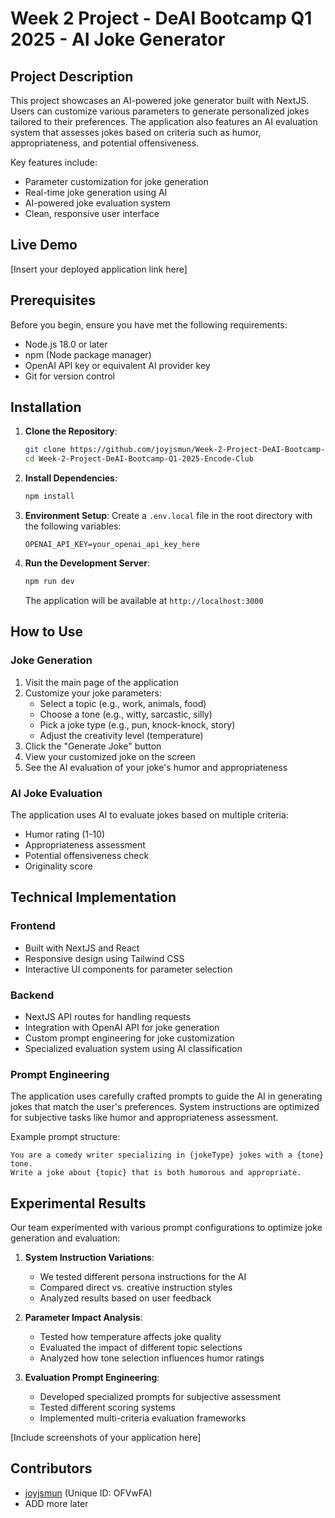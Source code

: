 # Week 2 Project - DeAI Bootcamp Q1 2025 - AI Joke Generator

## Project Description
This project showcases an AI-powered joke generator built with NextJS. Users can customize various parameters to generate personalized jokes tailored to their preferences. The application also features an AI evaluation system that assesses jokes based on criteria such as humor, appropriateness, and potential offensiveness.

Key features include:
- Parameter customization for joke generation
- Real-time joke generation using AI
- AI-powered joke evaluation system
- Clean, responsive user interface

## Live Demo
[Insert your deployed application link here]

## Prerequisites
Before you begin, ensure you have met the following requirements:
- Node.js 18.0 or later
- npm (Node package manager)
- OpenAI API key or equivalent AI provider key
- Git for version control

## Installation

1. **Clone the Repository**:
    ```sh
    git clone https://github.com/joyjsmun/Week-2-Project-DeAI-Bootcamp-Q1-2025-Encode-Club.git
    cd Week-2-Project-DeAI-Bootcamp-Q1-2025-Encode-Club
    ```

2. **Install Dependencies**:
    ```sh
    npm install
    ```

3. **Environment Setup**:
    Create a `.env.local` file in the root directory with the following variables:
    ```
    OPENAI_API_KEY=your_openai_api_key_here
    ```

4. **Run the Development Server**:
    ```sh
    npm run dev
    ```
    The application will be available at `http://localhost:3000`

## How to Use

### Joke Generation
1. Visit the main page of the application
2. Customize your joke parameters:
   - Select a topic (e.g., work, animals, food)
   - Choose a tone (e.g., witty, sarcastic, silly)
   - Pick a joke type (e.g., pun, knock-knock, story)
   - Adjust the creativity level (temperature)
3. Click the "Generate Joke" button
4. View your customized joke on the screen
5. See the AI evaluation of your joke's humor and appropriateness

### AI Joke Evaluation
The application uses AI to evaluate jokes based on multiple criteria:
- Humor rating (1-10)
- Appropriateness assessment
- Potential offensiveness check
- Originality score

## Technical Implementation

### Frontend
- Built with NextJS and React
- Responsive design using Tailwind CSS
- Interactive UI components for parameter selection

### Backend
- NextJS API routes for handling requests
- Integration with OpenAI API for joke generation
- Custom prompt engineering for joke customization
- Specialized evaluation system using AI classification

### Prompt Engineering
The application uses carefully crafted prompts to guide the AI in generating jokes that match the user's preferences. System instructions are optimized for subjective tasks like humor and appropriateness assessment.

Example prompt structure:
```
You are a comedy writer specializing in {jokeType} jokes with a {tone} tone.
Write a joke about {topic} that is both humorous and appropriate.
```


## Experimental Results

Our team experimented with various prompt configurations to optimize joke generation and evaluation:

1. **System Instruction Variations**:
   - We tested different persona instructions for the AI
   - Compared direct vs. creative instruction styles
   - Analyzed results based on user feedback

2. **Parameter Impact Analysis**:
   - Tested how temperature affects joke quality
   - Evaluated the impact of different topic selections
   - Analyzed how tone selection influences humor ratings

3. **Evaluation Prompt Engineering**:
   - Developed specialized prompts for subjective assessment
   - Tested different scoring systems
   - Implemented multi-criteria evaluation frameworks

[Include screenshots of your application here]

## Contributors
- [joyjsmun](https://github.com/joyjsmun) (Unique ID: OFVwFA)
- ADD more later
